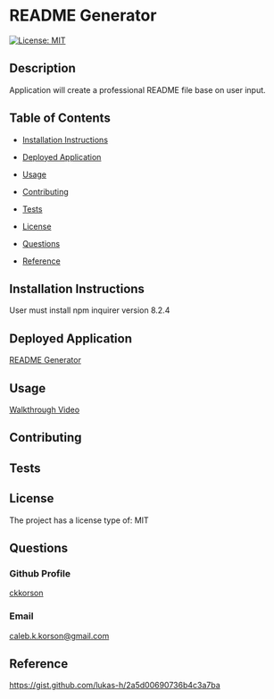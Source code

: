 # README Generator
    
[![License: MIT](https://img.shields.io/badge/License-MIT-yellow.svg)](https://opensource.org/licenses/MIT)
    
## Description
    
Application will create a professional README file base on user input.
    
## Table of Contents
    
- [Installation Instructions](#installation-instructions)
    
- [Deployed Application](#deployed-application)
    
- [Usage](#usage)
    
- [Contributing](#contributing)
    
- [Tests](#tests)
    
- [License](#license)
    
- [Questions](#questions)
    
- [Reference](#reference)
    
## Installation Instructions
    
User must install npm inquirer version 8.2.4
    
## Deployed Application
    
[README Generator]()
    
## Usage
    
[Walkthrough Video](https://drive.google.com/file/d/1bKCDO-jsxDarWBgFYaDyA0aRkBxhke_c/view)
    
## Contributing
    

    
## Tests
    

    
## License
    
The project has a license type of: MIT
    
## Questions
    
### Github Profile
    
[ckkorson](https://github.com/ckkorson)
    
### Email
    
caleb.k.korson@gmail.com
    
## Reference
    
https://gist.github.com/lukas-h/2a5d00690736b4c3a7ba
